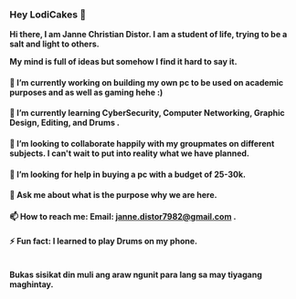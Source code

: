 ### Hey LodiCakes 👋
<b> Hi there, I am Janne Christian Distor. I am a student of life, trying to be a salt and light to others. </b>

<b> My mind is full of ideas but somehow I find it hard to say it. </b>


#### 🔭 I’m currently working on building my own pc to be used on academic purposes and as well as gaming hehe :) 
#### 🌱 I’m currently learning CyberSecurity, Computer Networking, Graphic Design, Editing, and Drums .
#### 👯 I’m looking to collaborate happily with my groupmates on different subjects. I can't wait to put into reality what we have planned. 
#### 🤔 I’m looking for help in buying a pc with a budget of 25-30k. 
#### 💬 Ask me about what is the purpose why we are here. 
#### 📫 How to reach me: Email: janne.distor7982@gmail.com .
#### ⚡ Fun fact: I learned to play Drums on my phone. 
<br>
<b> Bukas sisikat din muli ang araw ngunit para lang sa may tiyagang maghintay. </b>
